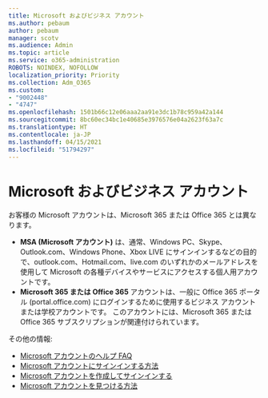 ```yaml
---
title: Microsoft およびビジネス アカウント
ms.author: pebaum
author: pebaum
manager: scotv
ms.audience: Admin
ms.topic: article
ms.service: o365-administration
ROBOTS: NOINDEX, NOFOLLOW
localization_priority: Priority
ms.collection: Adm_O365
ms.custom:
- "9002448"
- "4747"
ms.openlocfilehash: 1501b66c12e06aaa2aa91e3dc1b78c959a42a144
ms.sourcegitcommit: 8bc60ec34bc1e40685e3976576e04a2623f63a7c
ms.translationtype: HT
ms.contentlocale: ja-JP
ms.lasthandoff: 04/15/2021
ms.locfileid: "51794297"
---
```

# <a name="microsoft-and-business-accounts"></a>Microsoft およびビジネス アカウント

お客様の Microsoft アカウントは、Microsoft 365 または Office 365 とは異なります。

- **MSA (Microsoft アカウント)** は、通常、Windows PC、Skype、Outlook.com、Windows Phone、Xbox LIVE にサインインするなどの目的で、outlook.com、Hotmail.com、live.com のいずれかのメールアドレスを使用して Microsoft の各種デバイスやサービスにアクセスする個人用アカウントです。
- **Microsoft 365 または Office 365** アカウントは、一般に Office 365 ポータル (portal.office.com) にログインするために使用するビジネス アカウントまたは学校アカウントです。 このアカウントには、Microsoft 365 または Office 365 サブスクリプションが関連付けられています。

その他の情報:

- [Microsoft アカウントのヘルプ FAQ](https://support.microsoft.com/hub/4294457/microsoft-account-help) 
- [Microsoft アカウントにサインインする方法](https://support.microsoft.com/help/4028195/microsoft-account-how-to-sign-in)
- [Microsoft アカウントを作成してサインインする](https://account.microsoft.com/account)
- [Microsoft アカウントを見つける方法](https://support.microsoft.com/help/13811/microsoft-account-how-to-find)
